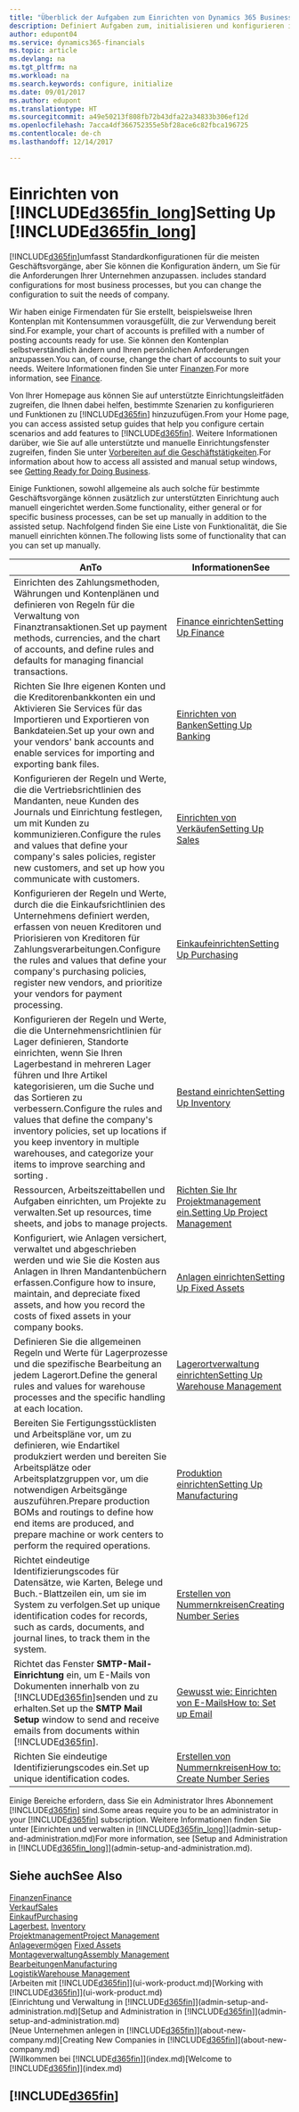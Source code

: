 ```yaml
---
title: "Überblick der Aufgaben zum Einrichten von Dynamics 365 Business edition | Microsoft Docs"
description: Definiert Aufgaben zum, initialisieren und konfigurieren in Dynamics 365 Business edition, um Ihren Anforderungen zu entsprechen.
author: edupont04
ms.service: dynamics365-financials
ms.topic: article
ms.devlang: na
ms.tgt_pltfrm: na
ms.workload: na
ms.search.keywords: configure, initialize
ms.date: 09/01/2017
ms.author: edupont
ms.translationtype: HT
ms.sourcegitcommit: a49e50213f808fb72b43dfa22a34833b306ef12d
ms.openlocfilehash: 7acca4df366752355e5bf28ace6c82fbca196725
ms.contentlocale: de-ch
ms.lasthandoff: 12/14/2017

---
```

# <a name="setting-up-included365finlongincludesd365finlongmdmd"></a><span data-ttu-id="ee565-103">Einrichten von [!INCLUDE[d365fin_long](includes/d365fin_long_md.md)]</span><span class="sxs-lookup"><span data-stu-id="ee565-103">Setting Up [!INCLUDE[d365fin_long](includes/d365fin_long_md.md)]</span></span>
[!INCLUDE[d365fin](includes/d365fin_md.md)]<span data-ttu-id="ee565-104">umfasst Standardkonfigurationen für die meisten Geschäftsvorgänge, aber Sie können die Konfiguration ändern, um Sie für die Anforderungen Ihrer Unternehmen anzupassen.</span><span class="sxs-lookup"><span data-stu-id="ee565-104"> includes standard configurations for most business processes, but you can change the configuration to suit the needs of company.</span></span>

<span data-ttu-id="ee565-105">Wir haben einige Firmendaten für Sie erstellt, beispielsweise Ihren Kontenplan mit Kontensummen vorausgefüllt, die zur Verwendung bereit sind.</span><span class="sxs-lookup"><span data-stu-id="ee565-105">For example, your chart of accounts is prefilled with a number of posting accounts ready for use.</span></span> <span data-ttu-id="ee565-106">Sie können den Kontenplan selbstverständlich ändern und Ihren persönlichen Anforderungen anzupassen.</span><span class="sxs-lookup"><span data-stu-id="ee565-106">You can, of course, change the chart of accounts to suit your needs.</span></span> <span data-ttu-id="ee565-107">Weitere Informationen finden Sie unter [Finanzen](finance.md).</span><span class="sxs-lookup"><span data-stu-id="ee565-107">For more information, see [Finance](finance.md).</span></span>

<span data-ttu-id="ee565-108">Von Ihrer Homepage aus können Sie auf unterstützte Einrichtungsleitfäden zugreifen, die Ihnen dabei helfen, bestimmte Szenarien zu konfigurieren und Funktionen zu [!INCLUDE[d365fin](includes/d365fin_md.md)] hinzuzufügen.</span><span class="sxs-lookup"><span data-stu-id="ee565-108">From your Home page, you can access assisted setup guides that help you configure certain scenarios and add features to [!INCLUDE[d365fin](includes/d365fin_md.md)].</span></span> <span data-ttu-id="ee565-109">Weitere Informationen darüber, wie Sie auf alle unterstützte und manuelle Einrichtungsfenster zugreifen, finden Sie unter [Vorbereiten auf die Geschäftstätigkeiten](ui-get-ready-business.md).</span><span class="sxs-lookup"><span data-stu-id="ee565-109">For information about how to access all assisted and manual setup windows, see [Getting Ready for Doing Business](ui-get-ready-business.md).</span></span>

<span data-ttu-id="ee565-110">Einige Funktionen, sowohl allgemeine als auch solche für bestimmte Geschäftsvorgänge können zusätzlich zur unterstützten Einrichtung auch manuell eingerichtet werden.</span><span class="sxs-lookup"><span data-stu-id="ee565-110">Some functionality, either general or for specific business processes, can be set up manually in addition to the assisted setup.</span></span> <span data-ttu-id="ee565-111">Nachfolgend finden Sie eine Liste von  Funktionalität, die Sie manuell einrichten können.</span><span class="sxs-lookup"><span data-stu-id="ee565-111">The following lists some of functionality that can you can set up manually.</span></span>

| <span data-ttu-id="ee565-112">An</span><span class="sxs-lookup"><span data-stu-id="ee565-112">To</span></span> | <span data-ttu-id="ee565-113">Informationen</span><span class="sxs-lookup"><span data-stu-id="ee565-113">See</span></span> |
| --- | --- |
| <span data-ttu-id="ee565-114">Einrichten des Zahlungsmethoden, Währungen und Kontenplänen und definieren von Regeln für die Verwaltung von Finanztransaktionen.</span><span class="sxs-lookup"><span data-stu-id="ee565-114">Set up payment methods, currencies, and the chart of accounts, and define rules and defaults for managing financial transactions.</span></span> |[<span data-ttu-id="ee565-115">Finance einrichten</span><span class="sxs-lookup"><span data-stu-id="ee565-115">Setting Up Finance</span></span>](finance-setup-finance.md) |
| <span data-ttu-id="ee565-116">Richten Sie Ihre eigenen Konten und die Kreditorenbankkonten ein und Aktivieren Sie Services für das Importieren und Exportieren von Bankdateien.</span><span class="sxs-lookup"><span data-stu-id="ee565-116">Set up your own and your vendors' bank accounts and enable services for importing and exporting bank files.</span></span> |[<span data-ttu-id="ee565-117">Einrichten von Banken</span><span class="sxs-lookup"><span data-stu-id="ee565-117">Setting Up Banking</span></span>](bank-setup-banking.md) |
| <span data-ttu-id="ee565-118">Konfigurieren der Regeln und Werte, die die Vertriebsrichtlinien des Mandanten, neue Kunden des Journals und Einrichtung festlegen, um mit Kunden zu kommunizieren.</span><span class="sxs-lookup"><span data-stu-id="ee565-118">Configure the rules and values that define your company's sales policies, register new customers, and set up how you communicate with customers.</span></span> |[<span data-ttu-id="ee565-119">Einrichten von Verkäufen</span><span class="sxs-lookup"><span data-stu-id="ee565-119">Setting Up Sales</span></span>](sales-setup-sales.md) |
| <span data-ttu-id="ee565-120">Konfigurieren der Regeln und Werte, durch die die Einkaufsrichtlinien des Unternehmens definiert werden, erfassen von neuen Kreditoren und Priorisieren von Kreditoren für Zahlungsverarbeitungen.</span><span class="sxs-lookup"><span data-stu-id="ee565-120">Configure the rules and values that define your company's purchasing policies, register new vendors, and prioritize your vendors for payment processing.</span></span> |[<span data-ttu-id="ee565-121">Einkaufeinrichten</span><span class="sxs-lookup"><span data-stu-id="ee565-121">Setting Up Purchasing</span></span>](purchasing-setup-purchasing.md) |
| <span data-ttu-id="ee565-122">Konfigurieren der Regeln und Werte, die die Unternehmensrichtlinien für Lager definieren, Standorte einrichten, wenn Sie Ihren Lagerbestand in mehreren Lager führen und Ihre Artikel kategorisieren, um die Suche und das Sortieren zu verbessern.</span><span class="sxs-lookup"><span data-stu-id="ee565-122">Configure the rules and values that define the company's inventory policies, set up locations if you keep inventory in multiple warehouses, and categorize your items to improve searching and sorting .</span></span> |[<span data-ttu-id="ee565-123">Bestand einrichten</span><span class="sxs-lookup"><span data-stu-id="ee565-123">Setting Up Inventory</span></span>](inventory-setup-inventory.md) |
| <span data-ttu-id="ee565-124">Ressourcen, Arbeitszeittabellen und Aufgaben einrichten, um Projekte zu verwalten.</span><span class="sxs-lookup"><span data-stu-id="ee565-124">Set up resources, time sheets, and jobs to manage projects.</span></span> |[<span data-ttu-id="ee565-125">Richten Sie Ihr Projektmanagement ein.</span><span class="sxs-lookup"><span data-stu-id="ee565-125">Setting Up Project Management</span></span>](projects-setup-projects.md) |
| <span data-ttu-id="ee565-126">Konfiguriert, wie Anlagen versichert, verwaltet und abgeschrieben werden und wie Sie die Kosten aus Anlagen in Ihren Mandantenbüchern erfassen.</span><span class="sxs-lookup"><span data-stu-id="ee565-126">Configure how to insure, maintain, and depreciate fixed assets, and how you record the costs of fixed assets in your company books.</span></span> |[<span data-ttu-id="ee565-127">Anlagen einrichten</span><span class="sxs-lookup"><span data-stu-id="ee565-127">Setting Up Fixed Assets</span></span>](fa-setup.md) |
|<span data-ttu-id="ee565-128">Definieren Sie die allgemeinen Regeln und Werte für Lagerprozesse und die spezifische Bearbeitung an jedem Lagerort.</span><span class="sxs-lookup"><span data-stu-id="ee565-128">Define the general rules and values for warehouse processes and the specific handling at each location.</span></span>|[<span data-ttu-id="ee565-129">Lagerortverwaltung einrichten</span><span class="sxs-lookup"><span data-stu-id="ee565-129">Setting Up Warehouse Management</span></span>](warehouse-setup-warehouse.md)|
|<span data-ttu-id="ee565-130">Bereiten Sie Fertigungsstücklisten und Arbeitspläne vor, um zu definieren, wie Endartikel produkziert werden und bereiten Sie Arbeitsplätze oder Arbeitsplatzgruppen vor, um die notwendigen Arbeitsgänge auszuführen.</span><span class="sxs-lookup"><span data-stu-id="ee565-130">Prepare production BOMs and routings to define how end items are produced, and prepare machine or work centers to perform the required operations.</span></span>|[<span data-ttu-id="ee565-131">Produktion einrichten</span><span class="sxs-lookup"><span data-stu-id="ee565-131">Setting Up Manufacturing</span></span>](production-configure-production-processes.md)|
| <span data-ttu-id="ee565-132">Richtet eindeutige Identifizierungscodes für Datensätze, wie Karten, Belege und Buch.-Blattzeilen ein, um sie im System zu verfolgen.</span><span class="sxs-lookup"><span data-stu-id="ee565-132">Set up unique identification codes for records, such as cards, documents, and journal lines, to track them in the system.</span></span> |[<span data-ttu-id="ee565-133">Erstellen von Nummernkreisen</span><span class="sxs-lookup"><span data-stu-id="ee565-133">Creating Number Series</span></span>](ui-create-number-series.md) |
| <span data-ttu-id="ee565-134">Richtet das Fenster **SMTP-Mail-Einrichtung** ein, um E-Mails von Dokumenten innerhalb von zu [!INCLUDE[d365fin](includes/d365fin_md.md)]senden und zu erhalten.</span><span class="sxs-lookup"><span data-stu-id="ee565-134">Set up the **SMTP Mail Setup** window to send and receive emails from documents within [!INCLUDE[d365fin](includes/d365fin_md.md)].</span></span> |[<span data-ttu-id="ee565-135">Gewusst wie: Einrichten von E-Mails</span><span class="sxs-lookup"><span data-stu-id="ee565-135">How to: Set up Email</span></span>](madeira-how-setup-email.md) |
| <span data-ttu-id="ee565-136">Richten Sie eindeutige Identifizierungscodes ein.</span><span class="sxs-lookup"><span data-stu-id="ee565-136">Set up unique identification codes.</span></span> |[<span data-ttu-id="ee565-137">Erstellen von Nummernkreisen</span><span class="sxs-lookup"><span data-stu-id="ee565-137">How to: Create Number Series</span></span>](ui-create-number-series.md) |

<span data-ttu-id="ee565-138">Einige Bereiche erfordern, dass Sie ein Administrator Ihres Abonnement [!INCLUDE[d365fin](includes/d365fin_md.md)] sind.</span><span class="sxs-lookup"><span data-stu-id="ee565-138">Some areas require you to be an administrator in your [!INCLUDE[d365fin](includes/d365fin_md.md)] subscription.</span></span> <span data-ttu-id="ee565-139">Weitere Informationen finden Sie unter [Einrichten und verwalten in [!INCLUDE[d365fin_long](includes/d365fin_long_md.md)]](admin-setup-and-administration.md)</span><span class="sxs-lookup"><span data-stu-id="ee565-139">For more information, see [Setup and Administration in [!INCLUDE[d365fin_long](includes/d365fin_long_md.md)]](admin-setup-and-administration.md).</span></span>  

## <a name="see-also"></a><span data-ttu-id="ee565-140">Siehe auch</span><span class="sxs-lookup"><span data-stu-id="ee565-140">See Also</span></span>
[<span data-ttu-id="ee565-141">Finanzen</span><span class="sxs-lookup"><span data-stu-id="ee565-141">Finance</span></span>](finance.md)  
[<span data-ttu-id="ee565-142">Verkauf</span><span class="sxs-lookup"><span data-stu-id="ee565-142">Sales</span></span>](sales-manage-sales.md)  
[<span data-ttu-id="ee565-143">Einkauf</span><span class="sxs-lookup"><span data-stu-id="ee565-143">Purchasing</span></span>](purchasing-manage-purchasing.md)  
<span data-ttu-id="ee565-144">[Lagerbest.](inventory-manage-inventory.md)  </span><span class="sxs-lookup"><span data-stu-id="ee565-144">[Inventory](inventory-manage-inventory.md)  </span></span>  
[<span data-ttu-id="ee565-145">Projektmanagement</span><span class="sxs-lookup"><span data-stu-id="ee565-145">Project Management</span></span>](projects-manage-projects.md)  
<span data-ttu-id="ee565-146">[Anlagevermögen](fa-manage.md)  </span><span class="sxs-lookup"><span data-stu-id="ee565-146">[Fixed Assets](fa-manage.md)  </span></span>  
[<span data-ttu-id="ee565-147">Montageverwaltung</span><span class="sxs-lookup"><span data-stu-id="ee565-147">Assembly Management</span></span>](assembly-assemble-items.md)  
[<span data-ttu-id="ee565-148">Bearbeitungen</span><span class="sxs-lookup"><span data-stu-id="ee565-148">Manufacturing</span></span>](production-manage-manufacturing.md)  
[<span data-ttu-id="ee565-149">Logistik</span><span class="sxs-lookup"><span data-stu-id="ee565-149">Warehouse Management</span></span>](warehouse-manage-warehouse.md)  
<span data-ttu-id="ee565-150">[Arbeiten mit [!INCLUDE[d365fin](includes/d365fin_md.md)]](ui-work-product.md)</span><span class="sxs-lookup"><span data-stu-id="ee565-150">[Working with [!INCLUDE[d365fin](includes/d365fin_md.md)]](ui-work-product.md)</span></span>  
<span data-ttu-id="ee565-151">[Einrichtung und Verwaltung in [!INCLUDE[d365fin](includes/d365fin_md.md)]](admin-setup-and-administration.md)</span><span class="sxs-lookup"><span data-stu-id="ee565-151">[Setup and Administration in [!INCLUDE[d365fin](includes/d365fin_md.md)]](admin-setup-and-administration.md)</span></span>  
<span data-ttu-id="ee565-152">[Neue Unternehmen anlegen in [!INCLUDE[d365fin](includes/d365fin_md.md)]](about-new-company.md)</span><span class="sxs-lookup"><span data-stu-id="ee565-152">[Creating New Companies in [!INCLUDE[d365fin](includes/d365fin_md.md)]](about-new-company.md)</span></span>  
<span data-ttu-id="ee565-153">[Willkommen bei [!INCLUDE[d365fin](includes/d365fin_md.md)]](index.md)</span><span class="sxs-lookup"><span data-stu-id="ee565-153">[Welcome to [!INCLUDE[d365fin](includes/d365fin_md.md)]](index.md)</span></span>  

## [!INCLUDE[d365fin](includes/free_trial_md.md)]

